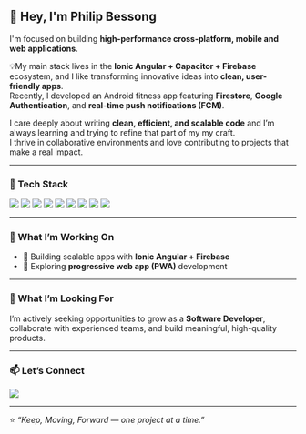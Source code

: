 ## 👋 Hey, I'm Philip Bessong

I'm focused on building **high-performance cross-platform, mobile and web applications**.

💡My main stack lives in the **Ionic Angular + Capacitor + Firebase** ecosystem, and I like transforming innovative ideas into **clean, user-friendly apps**.  
Recently, I developed an Android fitness app featuring **Firestore**, **Google Authentication**, and **real-time push notifications (FCM)**.

I care deeply about writing **clean, efficient, and scalable code** and I’m always learning and trying to refine that part of my my craft.  
I thrive in collaborative environments and love contributing to projects that make a real impact.

---

### 🧰 Tech Stack
<p align="left">
  <img src="https://img.shields.io/badge/Ionic-3880FF?style=for-the-badge&logo=ionic&logoColor=white" />
  <img src="https://img.shields.io/badge/Angular-DD0031?style=for-the-badge&logo=angular&logoColor=white" />
  <img src="https://img.shields.io/badge/Capacitor-119EFF?style=for-the-badge&logo=capacitor&logoColor=white" />
  <img src="https://img.shields.io/badge/Firebase-FFCA28?style=for-the-badge&logo=firebase&logoColor=black" />
  <img src="https://img.shields.io/badge/TypeScript-3178C6?style=for-the-badge&logo=typescript&logoColor=white" />
  <img src="https://img.shields.io/badge/HTML5-E34F26?style=for-the-badge&logo=html5&logoColor=white" />
  <img src="https://img.shields.io/badge/CSS3-1572B6?style=for-the-badge&logo=css3&logoColor=white" />
  <img src="https://img.shields.io/badge/Android_Studio-3DDC84?style=for-the-badge&logo=androidstudio&logoColor=white" />
  <img src="https://img.shields.io/badge/Git-F05032?style=for-the-badge&logo=git&logoColor=white" />
</p>

---

### 🚀 What I’m Working On
- 🧩 Building scalable apps with **Ionic Angular + Firebase**
- 🧠 Exploring **progressive web app (PWA)** development

---

### 🌱 What I’m Looking For
I’m actively seeking opportunities to grow as a **Software Developer**,  
collaborate with experienced teams, and build meaningful, high-quality products.

---

### 📫 Let’s Connect
<p align="left">
  <a href="mailto:pba.bessong@gmail.com">
    <img src="https://img.shields.io/badge/Email-D14836?style=for-the-badge&logo=gmail&logoColor=white" />
  </a>
</p>

---

⭐️ *“Keep, Moving, Forward — one project at a time.”*

<!--
**PhilipBessong/PhilipBessong** is a ✨ _special_ ✨ repository because its `README.md` (this file) appears on your GitHub profile.

Here are some ideas to get you started:

- 🔭 I’m currently working on ...
- 🌱 I’m currently learning ...
- 👯 I’m looking to collaborate on ...
- 🤔 I’m looking for help with ...
- 💬 Ask me about ...
- 📫 How to reach me: ...
- 😄 Pronouns: ...
- ⚡ Fun fact: ...
-->
